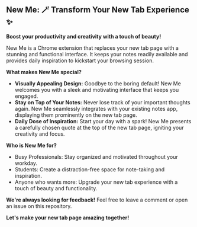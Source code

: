 ## New Me: 🪄 Transform Your New Tab Experience ✨

**Boost your productivity and creativity with a touch of beauty!** 

New Me is a Chrome extension that replaces your new tab page with a stunning and functional interface.   It keeps your notes readily available and provides daily inspiration to kickstart your browsing session. 

**What makes New Me special?**

* **Visually Appealing Design:**  Goodbye to the boring default! New Me welcomes you with a sleek and motivating interface that keeps you engaged. 
* **Stay on Top of Your Notes:**  Never lose track of your important thoughts again. New Me seamlessly integrates with your existing notes app, displaying them prominently on the new tab page. 
* **Daily Dose of Inspiration:**  Start your day with a spark! New Me presents a carefully chosen quote at the top of the new tab page, igniting your creativity and focus. 

**Who is New Me for?**

* Busy Professionals:  Stay organized and motivated throughout your workday.
* Students:  Create a distraction-free space for note-taking and inspiration.
* Anyone who wants more:   Upgrade your new tab experience with a touch of beauty and functionality.


**We're always looking for feedback!**  Feel free to leave a comment or open an issue on this repository.  

**Let's make your new tab page amazing together!**  
